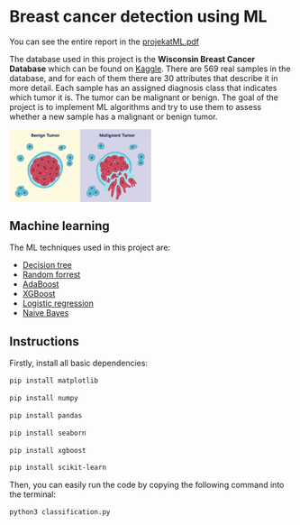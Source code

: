 # Breast cancer detection using ML

You can see the entire report in the [projekatML.pdf](./projekatML.pdf)

The database used in this project is the **Wisconsin Breast Cancer Database** which can be found on [Kaggle](https://www.kaggle.com/datasets/uciml/breast-cancer-wisconsin-data). There are 569 real samples in the database, and for each of them there are 30 attributes that describe it in more detail. Each sample has an assigned diagnosis class that indicates which tumor it is. The tumor can be malignant or benign. The goal of the project is to implement ML algorithms and try to use them to assess whether a new sample has a malignant or benign tumor.

<img src="./images/tumor.png" width="50%" align="center"/>

## Machine learning

The ML techniques used in this project are:
- [Decision tree](https://scikit-learn.org/stable/modules/tree.html)
- [Random forrest](https://scikit-learn.org/stable/modules/generated/sklearn.ensemble.RandomForestClassifier.html)
- [AdaBoost](https://scikit-learn.org/stable/modules/ensemble.html#adaboost)
- [XGBoost](https://xgboost.readthedocs.io/en/stable/python/python_intro.html)
- [Logistic regression](https://scikit-learn.org/stable/modules/linear_model.html#logistic-regression)
- [Naive Bayes](https://scikit-learn.org/stable/modules/naive_bayes.html#naive-bayes)

## Instructions
Firstly, install all basic dependencies:
```bash
pip install matplotlib
```
```bash
pip install numpy
```
```bash
pip install pandas
```
```bash
pip install seaborn
```
```bash
pip install xgboost
```
```bash
pip install scikit-learn
```

Then, you can easily run the code by copying the following command into the terminal:
```bash
python3 classification.py
```
